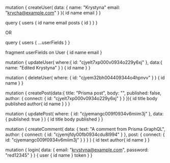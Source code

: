 mutation {
  createUser(
    data: {
      name: "Krystyna"
      email: "krycha@example.com"
    }
  ){
    id
    name
    email
  }
}

query {
  users {
    id
    name
    email
    posts {
      id
    }
  }
}

OR

query {
  users {
   ...userFields
  }
}

fragment userFields on User {
  id
  name
  email
}

mutation {
  updateUser(
    where:{
      id: "cjyelt7xp000v0934o229y6xj"
    },
    data:{
      name: "Edited Krystyna"
    }
  ) {
    id
    name
  }
}

mutation {
  deleteUser(
    where: {
      id: "cjyem32bh004409344o4hpnvv"
    }
  ) {
    id
    name
  }
}

mutation {
  createPost(data:{
    title: "Prisma post",
    body: "",
    published: false,
    author: {
      connect: {
        id: "cjyelt7xp000v0934o229y6xj"
      }
    }
  }){
    id
    title
    body
    published
    author{
      id
      name
    }
  }
}

mutation {
  updatePost(
    where: {
      id: "cjyemangc009f0934v6miim3j"
    },
    data: {
      published: true
    }
  ) {
    id
    title
    body
    published
  }
}

mutation {
  createComment(
    data: {
      text: "A comment from Prisma GraphQL",
      author: {
        connect: {
          id: "cjyemjfdy00fb0934cdu8l994"
        }
      },
      post: {
        connect: {
          id: "cjyemangc009f0934v6miim3j"
        }
      }
    }
  ) {
    id
    text
    author{
      id
      name
    }
  }


  mutation {
  login(
    data: {
      email: "krystyna@example.com",
      password: "red12345"
    }
  ) {
    user {
      id
      name
    }
    token
  }
}